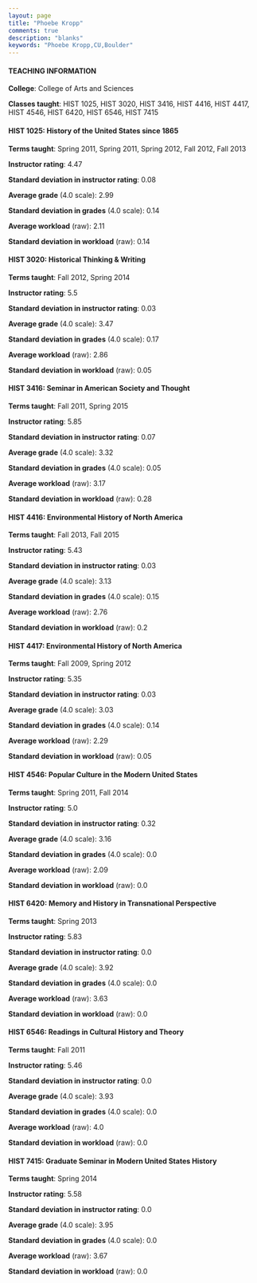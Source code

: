 ```yaml
---
layout: page
title: "Phoebe Kropp" 
comments: true
description: "blanks"
keywords: "Phoebe Kropp,CU,Boulder"
---
```

<head>
<script src="https://ajax.googleapis.com/ajax/libs/jquery/2.1.3/jquery.min.js"></script>
<script src="https://dl.dropboxusercontent.com/s/pc42nxpaw1ea4o9/highcharts.js?dl=0"></script>
<!-- <script src="../assets/js/highcharts.js"></script> -->
<style type="text/css">@font-face {
	font-family: "Bebas Neue";
	src: url(https://www.filehosting.org/file/details/544349/BebasNeue Regular.otf) format("opentype");
	}
	h1.Bebas { 
		font-family: "Bebas Neue", Verdana, Tahoma;
	}
</style>
</head>
	   
#### TEACHING INFORMATION

**College**: College of Arts and Sciences

**Classes taught**: HIST 1025, HIST 3020, HIST 3416, HIST 4416, HIST 4417, HIST 4546, HIST 6420, HIST 6546, HIST 7415

#### HIST 1025: History of the United States since 1865

**Terms taught**: Spring 2011, Spring 2011, Spring 2012, Fall 2012, Fall 2013

**Instructor rating**: 4.47

**Standard deviation in instructor rating**: 0.08

**Average grade** (4.0 scale): 2.99

**Standard deviation in grades** (4.0 scale): 0.14

**Average workload** (raw): 2.11

**Standard deviation in workload** (raw): 0.14

#### HIST 3020: Historical Thinking & Writing

**Terms taught**: Fall 2012, Spring 2014

**Instructor rating**: 5.5

**Standard deviation in instructor rating**: 0.03

**Average grade** (4.0 scale): 3.47

**Standard deviation in grades** (4.0 scale): 0.17

**Average workload** (raw): 2.86

**Standard deviation in workload** (raw): 0.05

#### HIST 3416: Seminar in American Society and Thought

**Terms taught**: Fall 2011, Spring 2015

**Instructor rating**: 5.85

**Standard deviation in instructor rating**: 0.07

**Average grade** (4.0 scale): 3.32

**Standard deviation in grades** (4.0 scale): 0.05

**Average workload** (raw): 3.17

**Standard deviation in workload** (raw): 0.28

#### HIST 4416: Environmental History of North America

**Terms taught**: Fall 2013, Fall 2015

**Instructor rating**: 5.43

**Standard deviation in instructor rating**: 0.03

**Average grade** (4.0 scale): 3.13

**Standard deviation in grades** (4.0 scale): 0.15

**Average workload** (raw): 2.76

**Standard deviation in workload** (raw): 0.2

#### HIST 4417: Environmental History of North America

**Terms taught**: Fall 2009, Spring 2012

**Instructor rating**: 5.35

**Standard deviation in instructor rating**: 0.03

**Average grade** (4.0 scale): 3.03

**Standard deviation in grades** (4.0 scale): 0.14

**Average workload** (raw): 2.29

**Standard deviation in workload** (raw): 0.05

#### HIST 4546: Popular Culture in the Modern United States

**Terms taught**: Spring 2011, Fall 2014

**Instructor rating**: 5.0

**Standard deviation in instructor rating**: 0.32

**Average grade** (4.0 scale): 3.16

**Standard deviation in grades** (4.0 scale): 0.0

**Average workload** (raw): 2.09

**Standard deviation in workload** (raw): 0.0

#### HIST 6420: Memory and History in Transnational Perspective

**Terms taught**: Spring 2013

**Instructor rating**: 5.83

**Standard deviation in instructor rating**: 0.0

**Average grade** (4.0 scale): 3.92

**Standard deviation in grades** (4.0 scale): 0.0

**Average workload** (raw): 3.63

**Standard deviation in workload** (raw): 0.0

#### HIST 6546: Readings in Cultural History and Theory

**Terms taught**: Fall 2011

**Instructor rating**: 5.46

**Standard deviation in instructor rating**: 0.0

**Average grade** (4.0 scale): 3.93

**Standard deviation in grades** (4.0 scale): 0.0

**Average workload** (raw): 4.0

**Standard deviation in workload** (raw): 0.0

#### HIST 7415: Graduate Seminar in Modern United States History

**Terms taught**: Spring 2014

**Instructor rating**: 5.58

**Standard deviation in instructor rating**: 0.0

**Average grade** (4.0 scale): 3.95

**Standard deviation in grades** (4.0 scale): 0.0

**Average workload** (raw): 3.67

**Standard deviation in workload** (raw): 0.0

